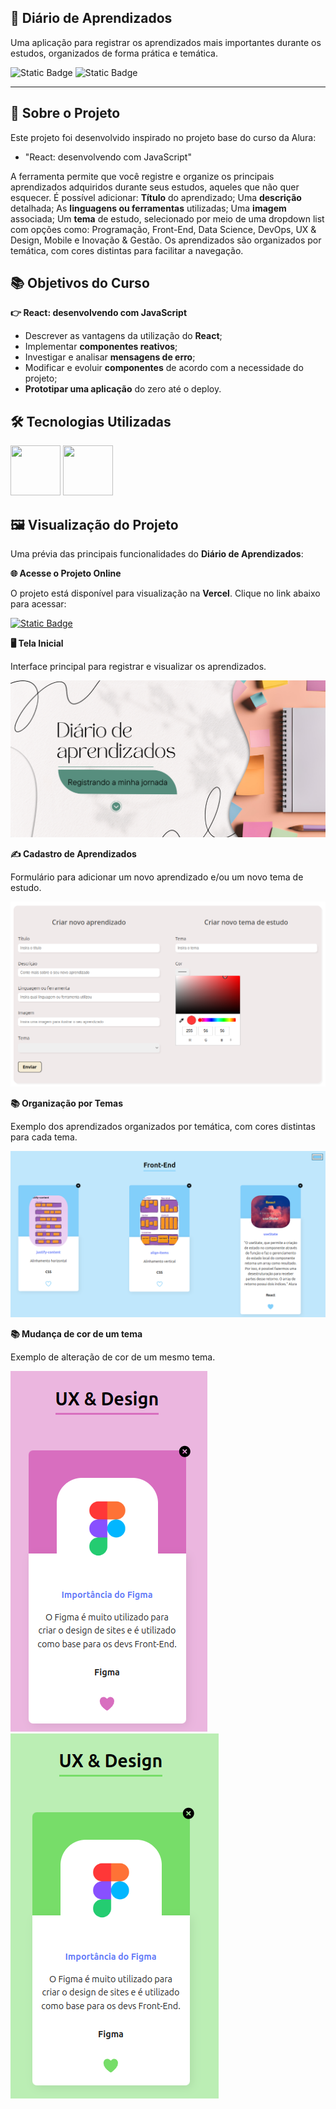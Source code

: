 ## 📔 Diário de Aprendizados

Uma aplicação para registrar os aprendizados mais importantes durante os estudos, organizados de forma prática e temática.

![Static Badge](https://img.shields.io/badge/Conclu%C3%ADdo-label?style=for-the-badge&label=Status) ![Static Badge](https://img.shields.io/badge/Alura-label?style=for-the-badge&label=Curso&color=%23000080)

<hr>

## 🚀 Sobre o Projeto

Este projeto foi desenvolvido inspirado no projeto base do curso da Alura:

* "React: desenvolvendo com JavaScript"
  
A ferramenta permite que você registre e organize os principais aprendizados adquiridos durante seus estudos, aqueles que não quer esquecer. É possível adicionar: **Título** do aprendizado; Uma **descrição** detalhada; As **linguagens ou ferramentas** utilizadas; Uma **imagem** associada; Um **tema** de estudo, selecionado por meio de uma dropdown list com opções como: Programação, Front-End, Data Science, DevOps, UX & Design, Mobile e Inovação & Gestão. Os aprendizados são organizados por temática, com cores distintas para facilitar a navegação.

## 📚 Objetivos do Curso

**👉 React: desenvolvendo com JavaScript**

* Descrever as vantagens da utilização do **React**;
* Implementar **componentes reativos**;
* Investigar e analisar **mensagens de erro**;
* Modificar e evoluir **componentes** de acordo com a necessidade do projeto;
* **Prototipar uma aplicação** do zero até o deploy.

## 🛠️ Tecnologias Utilizadas

<img src="https://cdn.jsdelivr.net/gh/devicons/devicon@latest/icons/react/react-original-wordmark.svg" width="80" height="80"/> <img src="https://cdn.jsdelivr.net/gh/devicons/devicon@latest/icons/javascript/javascript-original.svg" width="80" height="80"/>
          

## 🖼️ Visualização do Projeto

Uma prévia das principais funcionalidades do **Diário de Aprendizados**:

**🌐 Acesse o Projeto Online**

O projeto está disponível para visualização na **Vercel**. Clique no link abaixo para acessar:

<a href="https://diario-de-aprendizados.vercel.app/" target="_blank">![Static Badge](https://img.shields.io/badge/Vercel-project?style=for-the-badge&color=A91079)</a>

**🖥️ Tela Inicial**

Interface principal para registrar e visualizar os aprendizados.

![Tela inicial](public/images/diario-de-aprendizados-home.png)

**✍️ Cadastro de Aprendizados**

Formulário para adicionar um novo aprendizado e/ou um novo tema de estudo.

![Tela de cadastro dos aprendizados e temas de estudo](public/images/diario-de-aprendizados-form.png)

**📚 Organização por Temas**

Exemplo dos aprendizados organizados por temática, com cores distintas para cada tema.

![Tela de aprendizados em Front-End](public/images/diario-de-aprendizados-front-end.png)

**📚 Mudança de cor de um tema**

Exemplo de alteração de cor de um mesmo tema.

![Tela de aprendizados em Ux & Design](public/images/diario-de-aprendizados-ux-1.png)
![Tela de aprendizados em Ux & Design](public/images/diario-de-aprendizados-ux-2.png)

